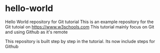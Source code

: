
# hello-world
Hello World repository for Git tutorial
This is an example repository for the Git tutoial on https://www.w3schools.com
This tutorial mainly focus on Git and using Github as it's remote 

This repository is built step by step in the tutorial.
Its now include steps for Github

